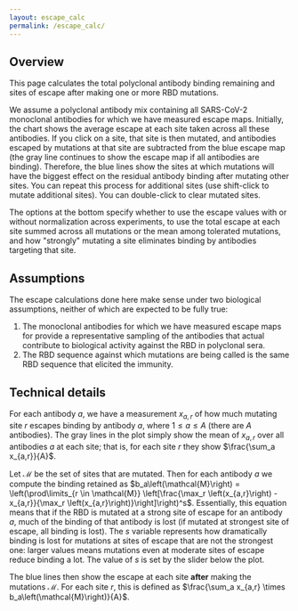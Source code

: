 ```yaml
---
layout: escape_calc
permalink: /escape_calc/
---
```


## Overview
This page calculates the total polyclonal antibody binding remaining and sites of escape after making one or more RBD mutations.

We assume a polyclonal antibody mix containing all SARS-CoV-2 monoclonal antibodies for which we have measured escape maps.
Initially, the chart shows the average escape at each site taken across all these antibodies.
If you click on a site, that site is then mutated, and antibodies escaped by mutations at that site are subtracted from the blue escape map (the gray line continues to show the escape map if all antibodies are binding).
Therefore, the blue lines show the sites at which mutations will have the biggest effect on the residual antibody binding after mutating other sites.
You can repeat this process for additional sites (use shift-click to mutate additional sites).
You can double-click to clear mutated sites.

The options at the bottom specify whether to use the escape values with or without normalization across experiments, to use the total escape at each site summed across all mutations or the mean among tolerated mutations, and how "strongly" mutating a site eliminates binding by antibodies targeting that site.

## Assumptions
The escape calculations done here make sense under two biological assumptions, neither of which are expected to be fully true:
 1. The monoclonal antibodies for which we have measured escape maps for provide a representative sampling of the antibodies that actual contribute to biological activity against the RBD in polyclonal sera.
 2. The RBD sequence against which mutations are being called is the same RBD sequence that elicited the immunity.

## Technical details
For each antibody $a$, we have a measurement $x_{a,r}$ of how much mutating site $r$ escapes binding by antibody $a$, where $1 \le a \le A$ (there are $A$ antibodies).
The gray lines in the plot simply show the mean of $x_{a,r}$ over all antibodies $a$ at each site; that is, for each site $r$ they show $\frac{\sum_a x_{a,r}}{A}$.

Let $\mathcal{M}$ be the set of sites that are mutated.
Then for each antibody $a$ we compute the binding retained as $b_a\left(\mathcal{M}\right) = \left(\prod\limits_{r \in \mathcal{M}} \left[\frac{\max_r \left(x_{a,r}\right) - x_{a,r}}{\max_r \left(x_{a,r}\right)}\right]\right)^s$.
Essentially, this equation means that if the RBD is mutated at a strong site of escape for an antibody $a$, much of the binding of that antibody is lost (if mutated at strongest site of escape, all binding is lost).
The $s$ variable represents how dramatically binding is lost for mutations at sites of escape that are not the strongest one: larger values means mutations even at moderate sites of escape reduce binding a lot.
The value of $s$ is set by the slider below the plot.

The blue lines then show the escape at each site **after** making the mutations $\mathcal{M}$.
For each site $r$, this is defined as $\frac{\sum_a x_{a,r} \times b_a\left(\mathcal{M}\right)}{A}$.
